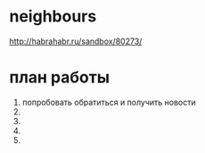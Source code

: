 neighbours
=======

http://habrahabr.ru/sandbox/80273/

план работы
===
  1. попробовать обратиться и получить новости
  2.
  3.
  4.
  5.
